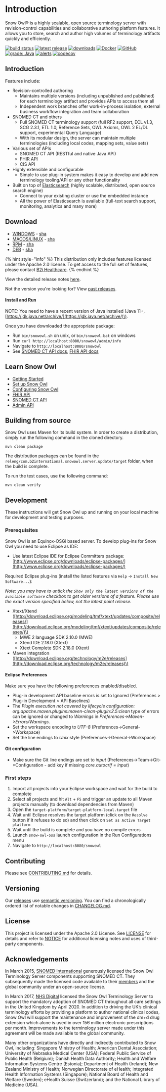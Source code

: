 # Introduction

Snow Owl® is a highly scalable, open source terminology server with revision-control capabilities and collaborative authoring platform features. It allows you to store, search and author high volumes of terminology artifacts quickly and efficiently.

[![build status](https://img.shields.io/github/workflow/status/b2ihealthcare/snow-owl/Java%20CI/7.x?style=flat-square)](https://github.com/b2ihealthcare/snow-owl/actions) [![latest release](https://img.shields.io/github/tag/b2ihealthcare/snow-owl.svg?style=flat-square)](https://github.com/b2ihealthcare/snow-owl/releases/tag/v7.5.0) [![downloads](https://img.shields.io/github/downloads/b2ihealthcare/snow-owl/total.svg?style=flat-square)](https://github.com/b2ihealthcare/snow-owl/releases/) [![Docker](https://img.shields.io/docker/pulls/b2ihealthcare/snow-owl-oss?style=flat-square)](https://hub.docker.com/r/b2ihealthcare/snow-owl-oss) [![GitHub](https://img.shields.io/github/license/b2ihealthcare/snow-owl.svg?style=flat-square)](https://github.com/b2ihealthcare/snow-owl/blob/7.x/LICENSE) [![grade: Java](https://img.shields.io/lgtm/grade/java/g/b2ihealthcare/snow-owl.svg?logo=lgtm&logoWidth=18&style=flat-square)](https://lgtm.com/projects/g/b2ihealthcare/snow-owl/context:java) [![alerts](https://img.shields.io/lgtm/alerts/g/b2ihealthcare/snow-owl.svg?logo=lgtm&logoWidth=18&style=flat-square)](https://lgtm.com/projects/g/b2ihealthcare/snow-owl/alerts/) [![codecov](https://codecov.io/gh/b2ihealthcare/snow-owl/branch/7.x/graph/badge.svg?style=flat-square)](https://codecov.io/gh/b2ihealthcare/snow-owl)

## Introduction

Features include:

* Revision-controlled authoring
  * Maintains multiple versions \(including unpublished and published\) for each terminology artifact and provides APIs to access them all
  * Independent work branches offer work-in-process isolation, external business workflow integration and team collaboration
* SNOMED CT and others
  * Full SNOMED CT terminology support \(full RF2 support, ECL v1.3, SCG 2.3.1, ETL 1.0, Reference Sets, OWL Axioms, OWL 2 EL/DL support, experimental Query Language\)
  * With its modular design, the server can maintain multiple terminologies \(including local codes, mapping sets, value sets\)
* Various set of APIs
  * SNOMED CT API \(RESTful and native Java API\)
  * FHIR API
  * CIS API
* Highly extensible and configurable
  * Simple to use plug-in system makes it easy to develop and add new terminology tooling/API or any other functionality
* Built on top of [Elasticsearch](https://www.elastic.co/products/elasticsearch) \(highly scalable, distributed, open source search engine\)
  * Connect to your existing cluster or use the embedded instance
  * All the power of Elasticsearch is available \(full-text search support, monitoring, analytics and many more\)

## Download

* [WINDOWS](https://github.com/b2ihealthcare/snow-owl/releases/download/v7.5.0/snow-owl-oss-7.5.0.zip) - [sha](https://github.com/b2ihealthcare/snow-owl/releases/download/v7.5.0/snow-owl-oss-7.5.0.zip.sha512)
* [MACOS/LINUX](https://github.com/b2ihealthcare/snow-owl/releases/download/v7.5.0/snow-owl-oss-7.5.0.tar.gz) - [sha](https://github.com/b2ihealthcare/snow-owl/releases/download/v7.5.0/snow-owl-oss-7.5.0.tar.gz.sha512) 
* [RPM](https://github.com/b2ihealthcare/snow-owl/releases/download/v7.5.0/snow-owl-oss-7.5.0.rpm) - [sha](https://github.com/b2ihealthcare/snow-owl/releases/download/v7.5.0/snow-owl-oss-7.5.0.rpm.sha512)
* [DEB](https://github.com/b2ihealthcare/snow-owl/releases/download/v7.5.0/snow-owl-oss-7.5.0.deb) - [sha](https://github.com/b2ihealthcare/snow-owl/releases/download/v7.5.0/snow-owl-oss-7.5.0.deb.sha512)

{% hint style="info" %}
This distribution only includes features licensed under the Apache 2.0 license. To get access to the full set of features, please contact [B2i Healthcare](mailto:info@b2i.sg).
{% endhint %}

View the detailed release notes [here](https://github.com/b2ihealthcare/snow-owl/releases/tag/v7.5.0).

Not the version you're looking for? View [past releases](https://github.com/b2ihealthcare/snow-owl/releases).

#### Install and Run

NOTE: You need to have a recent version of Java installed \(Java 11+, [https://jdk.java.net/archive/](https://jdk.java.net/archive/)\).

Once you have downloaded the appropriate package:

* Run `bin/snowowl.sh` on unix, or `bin/snowowl.bat` on windows
* Run `curl http://localhost:8080/snowowl/admin/info`
* Navigate to `http://localhost:8080/snowowl`
* See [SNOMED CT API docs](https://docs.b2i.sg/snow-owl/api/snomed), [FHIR API docs](https://docs.b2i.sg/snow-owl/api/fhir)

## Learn Snow Owl

* [Getting Started](index/)
* [Set up Snow Owl](index-1/)
* [Configuring Snow Owl](index-1/index-1/)
* [FHIR API]()
* [SNOMED CT API]()
* [Admin API]()

## Building from source

Snow Owl uses Maven for its build system. In order to create a distribution, simply run the following command in the cloned directory.

```text
mvn clean package
```

The distribution packages can be found in the `releng/com.b2international.snowowl.server.update/target` folder, when the build is complete.

To run the test cases, use the following command:

```text
mvn clean verify
```

## Development

These instructions will get Snow Owl up and running on your local machine for development and testing purposes.

### Prerequisites

Snow Owl is an Equinox-OSGi based server. To develop plug-ins for Snow Owl you need to use Eclipse as IDE:

* Use latest Eclipse IDE for Eclipse Committers package: [http://www.eclipse.org/downloads/eclipse-packages/](http://www.eclipse.org/downloads/eclipse-packages/)

Required Eclipse plug-ins \(install the listed features via `Help` -&gt; `Install New Software...`\):

_Note: you may have to untick the `Show only the latest versions of the available software` checkbox to get older versions of a feature. Please use the exact version specified below, not the latest point release._

* Xtext/Xtend \([http://download.eclipse.org/modeling/tmf/xtext/updates/composite/releases/](http://download.eclipse.org/modeling/tmf/xtext/updates/composite/releases/)\)
  * MWE 2 language SDK 2.10.0 \(MWE\)
  * Xtend IDE 2.18.0 \(Xtext\)
  * Xtext Complete SDK 2.18.0 \(Xtext\)
* Maven integration \([http://download.eclipse.org/technology/m2e/releases](http://download.eclipse.org/technology/m2e/releases)\) 

#### Eclipse Preferences

Make sure you have the following preferences enabled/disabled.

* Plug-in development API baseline errors is set to Ignored \(Preferences &gt; Plug-in Development &gt; API Baselines\)
* The _Plugin execution not covered by lifecycle configuration: org.apache.maven.plugins:maven-clean-plugin:2.5:clean_ type of errors can be ignored or changed to _Warnings_ in _Preferences-&gt;Maven-&gt;Errors/Warnings_.
* Set the workspace encoding to _UTF-8_ \(Preferences-&gt;General-&gt;Workspace\)
* Set the line endings to _Unix_ style \(Preferences-&gt;General-&gt;Workspace\)

#### Git configuration

* Make sure the Git line endings are set to _input_ \(Preferences-&gt;Team-&gt;Git-&gt;Configuration - add key if missing _core.autocrlf = input_\)

### First steps

1. Import all projects into your Eclipse workspace and wait for the build to complete
2. Select all projects and hit `Alt` + `F5` and trigger an update to all Maven projects manually \(to download dependencies from Maven\)
3. Open the `target-platform/target-platform-local.target` file
4. Wait until Eclipse resolves the target platform \(click on the `Resolve` button if it refuses to do so\) and then click on `Set as Active Target platform`
5. Wait until the build is complete and you have no compile errors
6. Launch `snow-owl-oss` launch configuration in the Run Configurations menu
7. Navigate to `http://localhost:8080/snowowl`

## Contributing

Please see [CONTRIBUTING.md](https://github.com/b2ihealthcare/snow-owl/tree/4de0e9dcd4a10e0733bd19cb336b1e511eea1138/CONTRIBUTING.md) for details.

## Versioning

Our [releases](https://github.com/b2ihealthcare/snow-owl/releases) use [semantic versioning](http://semver.org). You can find a chronologically ordered list of notable changes in [CHANGELOG.md](https://github.com/b2ihealthcare/snow-owl/tree/4de0e9dcd4a10e0733bd19cb336b1e511eea1138/CHANGELOG.md).

## License

This project is licensed under the Apache 2.0 License. See [LICENSE](https://github.com/b2ihealthcare/snow-owl/tree/4de0e9dcd4a10e0733bd19cb336b1e511eea1138/LICENSE/README.md) for details and refer to [NOTICE](https://github.com/b2ihealthcare/snow-owl/tree/4de0e9dcd4a10e0733bd19cb336b1e511eea1138/NOTICE/README.md) for additional licensing notes and uses of third-party components.

## Acknowledgements

In March 2015, [SNOMED International](http://snomed.org) generously licensed the Snow Owl Terminology Server components supporting SNOMED CT. They subsequently made the licensed code available to their [members](http://www.snomed.org/members) and the global community under an open-source license.

In March 2017, [NHS Digital](https://digital.nhs.uk) licensed the Snow Owl Terminology Server to support the mandatory adoption of SNOMED CT throughout all care settings in the United Kingdom by April 2020. In addition to driving the UK’s clinical terminology efforts by providing a platform to author national clinical codes, Snow Owl will support the maintenance and improvement of the dm+d drug extension which alone is used in over 156 million electronic prescriptions per month. Improvements to the terminology server made under this agreement will be made available to the global community.

Many other organizations have directly and indirectly contributed to Snow Owl, including: Singapore Ministry of Health; American Dental Association; University of Nebraska Medical Center \(USA\); Federal Public Service of Public Health \(Belgium\); Danish Health Data Authority; Health and Welfare Information Systems Centre \(Estonia\); Department of Health \(Ireland\); New Zealand Ministry of Health; Norwegian Directorate of eHealth; Integrated Health Information Systems \(Singapore\); National Board of Health and Welfare \(Sweden\); eHealth Suisse \(Switzerland\); and the National Library of Medicine \(USA\).

